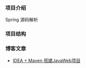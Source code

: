 ### 项目介绍

Spring 源码解析


### 项目结构


### 博客文章

- [IDEA + Maven 搭建JavaWeb项目](https://blog.csdn.net/weixin_40040107/article/details/121054206)
